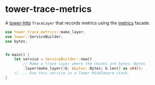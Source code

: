 <!--
 Copyright 2023 Jeremy Wall (Jeremy@marzhilsltudios.com)
 
 Licensed under the Apache License, Version 2.0 (the "License");
 you may not use this file except in compliance with the License.
 You may obtain a copy of the License at
 
     http://www.apache.org/licenses/LICENSE-2.0
 
 Unless required by applicable law or agreed to in writing, software
 distributed under the License is distributed on an "AS IS" BASIS,
 WITHOUT WARRANTIES OR CONDITIONS OF ANY KIND, either express or implied.
 See the License for the specific language governing permissions and
 limitations under the License.
-->
# tower-trace-metrics

A [tower-http](https://crates.io/crates/tower-http) `TraceLayer` that records metrics using the [metrics](https://crates.io/crates/metrics) facade.

```rust
use tower_trace_metrics::make_layer;
use tower::ServiceBuilder;
use bytes;


fn main() {
    let service = ServiceBuilder::new()
        // Make a trace layer where the chunks are bytes::Bytes
        .layer(make_layer(|b: &bytes::Bytes| b.len() as u64));
    // ... Use this service in a Tower Middleware stack.
}
```
